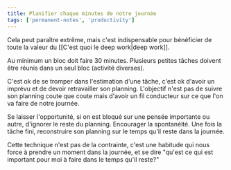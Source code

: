 ```yaml
---
title: Planifier chaque minutes de notre journée
tags: ['permanent-notes', 'productivity']
---
```


Cela peut paraître extrême, mais c'est indispensable pour bénéficier de toute la valeur du [[C'est quoi le deep work|deep work]].

Au minimum un bloc doit faire 30 minutes. Plusieurs petites tâches doivent être réunis dans un seul bloc (activité diverses).

C'est ok de se tromper dans l'estimation d'une tâche, c'est ok d'avoir un imprévu et de devoir retravailler son planning. L'objectif n'est pas de suivre son planning coute que coute mais d'avoir un fil conducteur sur ce que l'on va faire de notre journée.

Se laisser l'opportunité, si on est bloqué sur une pensée importante ou autre, d'ignorer le reste du planning. Encourager la spontanéité. Une fois la tâche fini, reconstruire son planning sur le temps qu'il reste dans la journée.

Cette technique n'est pas de la contrainte, c'est une habitude qui nous force à prendre un moment dans la journée, et se dire "qu'est ce qui est important pour moi à faire dans le temps qu'il reste?"